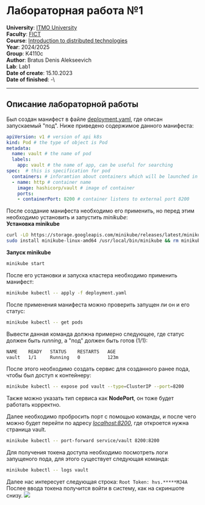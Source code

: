 # Лабораторная работа №1
**University**: [ITMO University](https://itmo.ru/ru/)\
**Faculty**: [FICT](https://fict.itmo.ru)\
**Course**: [Introduction to distributed technologies](https://github.com/itmo-ict-faculty/introduction-to-distributed-technologies)\
**Year**: 2024/2025\
**Group**: K4110c\
**Author**: Bratus Denis Alekseevich\
**Lab**: Lab1\
**Date of create**: 15.10.2023\
**Date of finished**: -\

---

## Описание лабораторной работы
Был создан манифест в файле [deployment.yaml](/lab1/deployment.yaml), где описан запускаемый "под". Ниже приведено содержимое данного манифеста:
```yaml
apiVersion: v1 # version of api k8s
kind: Pod # the type of object is Pod
metadata: 
  name: vault # the name of pod
  labels: 
    app: vault # the name of app, can be useful for searching
spec:  # this is specification for pod
  containers: # inforamtion about containers which will be launched in the pod
  - name: http # container name
    image: hashicorp/vault # image of container
    ports:
    - containerPort: 8200 # container listens to external port 8200  
```
После создание манифеста необходимо его применить, но перед этим необходимо установить и запустить *minikube*:\
**Установка minikube**
```bash
curl -LO https://storage.googleapis.com/minikube/releases/latest/minikube-linux-amd64
sudo install minikube-linux-amd64 /usr/local/bin/minikube && rm minikube-linux-amd64
```
**Запуск minikube**
```bash
minikube start
```
После его установки и запуска кластера необходимо применить манифест:
```bash
minikube kubectl -- apply -f deployment.yaml
```
После применения манифеста можно проверить запущен ли он и его статус:
```bash
minikube kubectl -- get pods
```
Вывести данная команда должна примерно следующее, где статус должен быть _running_, a "под" должен быть готов (1/1):
```bash
NAME    READY   STATUS    RESTARTS   AGE
vault   1/1     Running   0          123m
```
После этого необходимо создать сервис для созданного ранее пода, чтобы был доступ к контейнеру:
```bash
minikube kubectl -- expose pod vault --type=ClusterIP --port=8200
```
Также можно указать тип сервиса как **NodePort**, он тоже будет работать корректно.

Далее необходимо пробросить порт с помощью команды, и после чего можно будет перейти по адресу [_localhost:8200_](http://localhost:8200), где откроется нужна страница vault. 
```bash
minikube kubectl -- port-forward service/vault 8200:8200
```
Для получения токена доступа необходимо посмотреть логи запущеного пода, для этого существует следующая команда:
```bash
minikube kubectl -- logs vault
```
Далее нас интересует следующая строка:
```Root Token: hvs.*****MJ4A```
Послее ввода токена получится войти в систему, как на скриншоте снизу.
![](/lab1/vault_dashboard_screen.png)